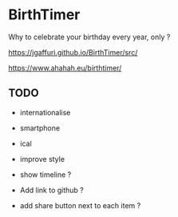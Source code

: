 # BirthTimer

Why to celebrate your birthday every year, only ?

https://jgaffuri.github.io/BirthTimer/src/

https://www.ahahah.eu/birthtimer/

## TODO

- internationalise
- smartphone
- ical
- improve style

- show timeline ?
- Add link to github ?
- add share button next to each item ?

